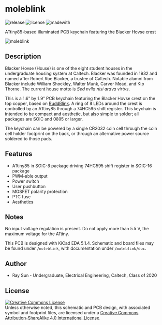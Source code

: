 # moleblink
![release](https://img.shields.io/github/v/release/electronictoast/molelink?include_prereleases) ![license](https://img.shields.io/github/license/electronictoast/moleblink) ![madewith](https://img.shields.io/badge/made%20with-KiCad-blue)

ATtiny85-based illuminated PCB keychain featuring the Blacker Hovse crest

![moleblink](/img/molelink.png)

## Description
Blacker Hovse (House) is one of the eight student houses in the undergraduate housing system at Caltech. Blacker was founded in 1932 and named after Robert Roe Blacker, a trustee of Caltech. Notable alumni from Blacker include William Shockley, Walter Munk, Carver Mead, and Kip Thorne. The current house motto is *Sed nvlla nisi ardva virtvs*.

This is a 1.6" by 1.9" PCB keychain featuring the Blacker Hovse crest on the top copper, based on [RuddBlink](https://github.com/ElectronicToast/ruddblink/). A ring of 8 LEDs around the crest is controlled by an ATtiny85 through a 74HC595 shift register. This keychain is intended to be compact and aesthetic, but also simple to solder; all packages are SOIC and 0805 or larger.

The keychain can be powered by a single CR2032 coin cell through the coin cell holder footprint on the back, or through an alternative power source soldered to those pads.

## Features
- ATtiny85 in SOIC-8 package driving 74HC595 shift register in SOIC-16 package
- PWM-able output
- Power switch
- User pushbutton
- MOSFET polarity protection
- PTC fuse
- Aesthetics

## Notes

No input voltage regulation is present. Do not apply more than 5.5 V, the maximum voltage for the ATtiny.

This PCB is designed with KiCad EDA 5.1.4. Schematic and board files may be found under `/moleblink`, with documentation under `/moleblink/doc`.

## Author
- Ray Sun - Undergraduate, Electrical Engineering, Caltech, Class of 2020

## License
<a rel="license" href="http://creativecommons.org/licenses/by-sa/4.0/"><img alt="Creative Commons License" style="border-width:0" src="https://i.creativecommons.org/l/by-sa/4.0/88x31.png" /></a><br />Unless otherwise noted, this schematic and PCB design, with associated symbol and footprint files, are licensed under a <a rel="license" href="http://creativecommons.org/licenses/by-sa/4.0/">Creative Commons Attribution-ShareAlike 4.0 International License</a>.
